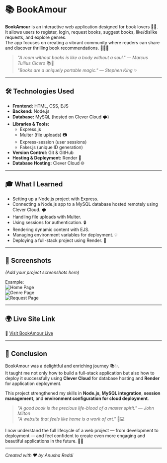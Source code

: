 # 📚 BookAmour

**BookAmour** is an interactive web application designed for book lovers 📖💖.  
It allows users to register, login, request books, suggest books, like/dislike requests, and explore genres.  
The app focuses on creating a vibrant community where readers can share and discover thrilling book recommendations. 🕵️‍♀️✨  

> *"A room without books is like a body without a soul." — Marcus Tullius Cicero* 📚💫  
> *"Books are a uniquely portable magic." — Stephen King* ✨  

---

## 🛠 Technologies Used
- **Frontend:** HTML, CSS, EJS  
- **Backend:** Node.js  
- **Database:** MySQL (hosted on Clever Cloud 🌩️)  
- **Libraries & Tools:**  
  - Express.js  
  - Multer (file uploads) 📷  
  - Express-session (user sessions)  
  - Faker.js (unique ID generation)  
- **Version Control:** Git & GitHub  
- **Hosting & Deployment:** Render 🚀  
- **Database Hosting:** Clever Cloud 🌐  

---

## 🎓 What I Learned
- Setting up a Node.js project with Express.  
- Connecting a Node.js app to a MySQL database hosted remotely using Clever Cloud. 🌩️  
- Handling file uploads with Multer.  
- Using sessions for authentication. 🔒  
- Rendering dynamic content with EJS.  
- Managing environment variables for deployment. 💡  
- Deploying a full-stack project using Render. 🚀  

---

## 📸 Screenshots
*(Add your project screenshots here)*  

Example:  
![Home Page](screenshots/home.png)  
![Genre Page](screenshots/genre.png)  
![Request Page](screenshots/request.png)  

---

## 🌍 Live Site Link
🔗 [Visit BookAmour Live](https://bookamour.onrender.com)  

---

## 📝 Conclusion
BookAmour was a delightful and enriching journey 📚✨.  
It taught me not only how to build a full-stack application but also how to deploy it successfully using **Clever Cloud** for database hosting and **Render** for application deployment.  

This project strengthened my skills in **Node.js**, **MySQL integration**, **session management**, and **environment configuration for cloud deployment**.  

> *"A good book is the precious life-blood of a master spirit." — John Milton*  
> *"A website that feels like home is a work of art."* 🎨💻  

I now understand the full lifecycle of a web project — from development to deployment — and feel confident to create even more engaging and beautiful applications in the future. 💪🚀  

---

*Created with ❤️ by Anusha Reddi*
